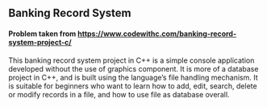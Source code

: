 ## Banking Record System

#### Problem taken from https://www.codewithc.com/banking-record-system-project-c/

This banking record system project in C++ is a simple console application developed without the use of graphics component.
It is more of a database project in C++, and is built using the language’s file handling mechanism.
It is suitable for beginners who want to learn how to add, edit, search, delete or modify records in a file,
and how to use file as database overall.
